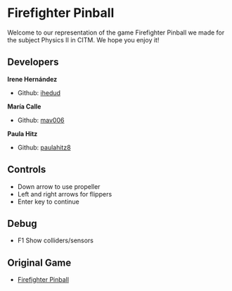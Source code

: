 # Firefighter Pinball
 
Welcome to our representation of the game Firefighter Pinball we made for the subject Physics II in CITM.
We hope you enjoy it!

## Developers

**Irene Hernández**
* Github: [ihedud](https://github.com/ihedud)

**María Calle**
* Github: [mav006](https://github.com/mav006)

**Paula Hitz**
* Github: [paulahitz8](https://github.com/paulahitz8)

## Controls

- Down arrow to use propeller
- Left and right arrows for flippers
- Enter key to continue

## Debug

- F1 Show colliders/sensors

## Original Game

- [Firefighter Pinball](https://www.classicgame.com/game/Firefighter+Pinball)
